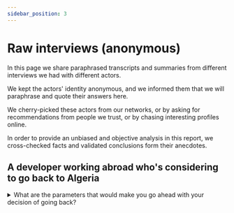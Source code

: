 ```yaml
---
sidebar_position: 3
---
```


# Raw interviews (anonymous)

In this page we share paraphrased transcripts and summaries from different interviews we had with different actors.

We kept the actors' identity anonymous, and we informed them that we will paraphrase and quote their answers here.

We cherry-picked these actors from our networks, or by asking for recommendations from people we trust, or by chasing interesting profiles online.

In order to provide an unbiased and objective analysis in this report, we cross-checked facts and validated conclusions form their anecdotes.

## A developer working abroad who's considering to go back to Algeria

<details>
    <summary>
    What are the parameters that would make you go ahead with your decision of going back?
    </summary>

    - I want to have a remote job, or a decent business in Algeria. I don't want to have a regular job in Algeria, but have my own business there.
    - I have to have a citizenship, or a permanent settlement permit from the country where I currently live in. Then I will be able to go back in Algeria while still having the freedom of movement, I want to travel for whatever reason I want, anytime I want, and my Algerian passport is not enough.

    But what I'm more concerned about is:

    - My job security here [in the foreign country], labor laws and the economic situation provide a safe and a stable work environment.
    - Algerian laws and bureaucracy and banking systems are unclear, and navigating through them is more challenging with the lack of professionalism of some individuals, if you want to submit a certain application you might be stopped by a random agent stating that this law doesn't exist, or we still didn't receive a notice stating that this law is applicable.
</details>


<!-- 
<details>
<summary>
</summary>
</details> -->
